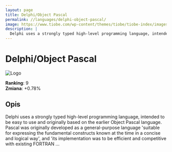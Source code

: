 ```yaml
---
layout: page
title: Delphi/Object Pascal
permalink: //languages/delphi-object-pascal/
image: https://www.tiobe.com/wp-content/themes/tiobe/tiobe-index/images/Delphi_Object_Pascal.png
description: |
  Delphi uses a strongly typed high-level programming language, intended to be easy to use and originally based on the earlier Object Pascal language. Pascal was originally developed as a general-purpose language 'suitable for expressing the fundamental constructs known at the time in a concise and logical way', and 'its implementation was to be efficient and competitive with existing FORTRAN ...
---
```


# Delphi/Object Pascal

![Logo](https://www.tiobe.com/wp-content/themes/tiobe/tiobe-index/images/Delphi_Object_Pascal.png)

**Ranking**: 9  
**Zmiana**: +0.78%    

## Opis

Delphi uses a strongly typed high-level programming language, intended to be easy to use and originally based on the earlier Object Pascal language. Pascal was originally developed as a general-purpose language 'suitable for expressing the fundamental constructs known at the time in a concise and logical way', and 'its implementation was to be efficient and competitive with existing FORTRAN ...
